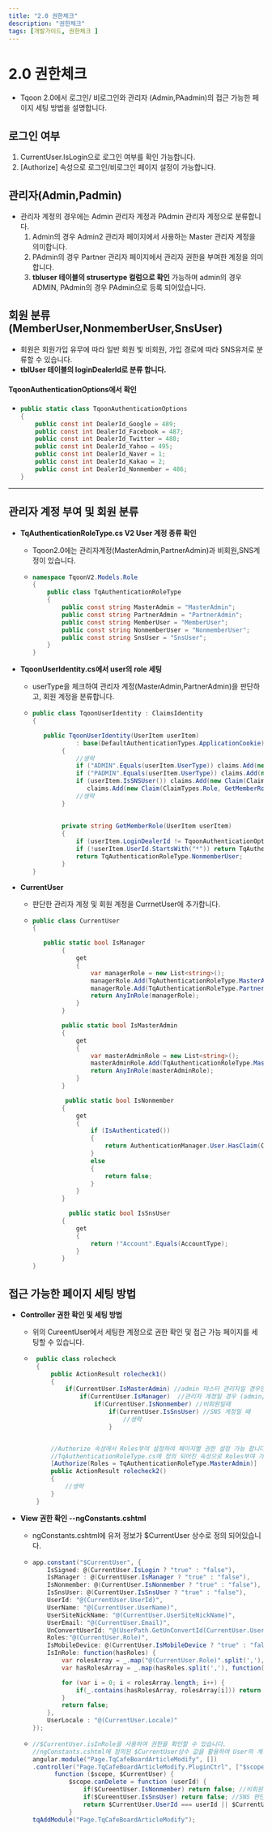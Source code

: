 ```yaml
---
title: "2.0 권한체크"
description: "권한체크"
tags: [개발가이드, 권한체크 ]
---
```


# 2.0 권한체크
* Tqoon 2.0에서 로그인/ 비로그인와 관리자 (Admin,PAadmin)의 접근 가능한 페이지 세팅 방법을 설명합니다.


## 로그인 여부
1. CurrentUser.IsLogin으로 로그인 여부를 확인 가능합니다.
2. [Authorize] 속성으로 로그인/비로그인 페이지 설정이 가능합니다.


## 관리자(Admin,Padmin)
* 관리자 계정의 경우에는 Admin 관리자 계정과 PAdmin 관리자 계정으로 분류합니다. 
  1. Admin의 경우 Admin2 관리자 페이지에서 사용하는 Master 관리자 계정을 의미합니다.
  2. PAdmin의 경우 Partner 관리자 페이지에서 관리자 권한을 부여한 계정을 의미합니다.
  3. **tbluser 테이블의 strusertype 컬럼으로 확인** 가능하며 admin의 경우 ADMIN, PAdmin의 경우 PAdmin으로 등록 되어있습니다.


## 회원 분류(MemberUser,NonmemberUser,SnsUser)
*  회원은 회원가입 유무에 따라 일반 회원 빛 비회원, 가입 경로에 따라 SNS유저로 분류할 수 있습니다.
* **tblUser 테이블의 loginDealerId로 분류 합니다.**

#### TqoonAuthenticationOptions에서 확인

* ~~~ c#
  public static class TqoonAuthenticationOptions
  {
      public const int DealerId_Google = 489;
      public const int DealerId_Facebook = 487;
      public const int DealerId_Twitter = 488;
      public const int DealerId_Yahoo = 495;
      public const int DealerId_Naver = 1;
      public const int DealerId_Kakao = 2;
      public const int DealerId_Nonmember = 486;
  }
  ~~~

---

## 관리자 계정 부여 및 회원 분류

* **TqAuthenticationRoleType.cs V2 User 계정 종류 확인**

  * Tqoon2.0에는 관리자계정(MasterAdmin,PartnerAdmin)과 비회원,SNS계정이 있습니다.

  * ~~~ c#
    namespace TqoonV2.Models.Role
    {
        public class TqAuthenticationRoleType
        {
            public const string MasterAdmin = "MasterAdmin";
            public const string PartnerAdmin = "PartnerAdmin";
            public const string MemberUser = "MemberUser";
            public const string NonmemberUser = "NonmemberUser";
            public const string SnsUser = "SnsUser";
        }
    }
    ~~~



* **TqoonUserIdentity.cs에서 user의 role 세팅**

  * userType을 체크하여 관리자 계정(MasterAdmin,PartnerAdmin)을 판단하고, 회원 계정을 분류합니다.

  * ~~~ c#
    public class TqoonUserIdentity : ClaimsIdentity 
    {
    
       public TqoonUserIdentity(UserItem userItem)
                : base(DefaultAuthenticationTypes.ApplicationCookie)
            {
                //생략
                if ("ADMIN".Equals(userItem.UserType)) claims.Add(new Claim(ClaimTypes.Role, TqAuthenticationRoleType.MasterAdmin)); //admin 관리자 계정
                if ("PADMIN".Equals(userItem.UserType)) claims.Add(new Claim(ClaimTypes.Role, TqAuthenticationRoleType.PartnerAdmin)); //partner 관리자계정
                if (userItem.IsSNSUser()) claims.Add(new Claim(ClaimTypes.Role, TqAuthenticationRoleType.SnsUser));  //sns 계정
                   claims.Add(new Claim(ClaimTypes.Role, GetMemberRole(userItem))); //비회원 계정 
                //생략
            }
            
            
            private string GetMemberRole(UserItem userItem)
            {
                if (userItem.LoginDealerId != TqoonAuthenticationOptions.DealerId_Nonmember) return TqAuthenticationRoleType.MemberUser;
                if (!userItem.UserId.StartsWith("*")) return TqAuthenticationRoleType.MemberUser;
                return TqAuthenticationRoleType.NonmemberUser;
            }
    }
    ~~~

* **CurrentUser**

  * 판단한 관리자 계정 및 회원 계정을 CurrnetUser에 추가합니다.

  * ~~~ c#
    public class CurrentUser
    {
    
       public static bool IsManager 
            {
                get
                {
                    var managerRole = new List<string>();
                    managerRole.Add(TqAuthenticationRoleType.MasterAdmin); 
                    managerRole.Add(TqAuthenticationRoleType.PartnerAdmin); 
                    return AnyInRole(managerRole);
                }
            }
    
            public static bool IsMasterAdmin 
            {
                get
                {
                    var masterAdminRole = new List<string>();
                    masterAdminRole.Add(TqAuthenticationRoleType.MasterAdmin);
                    return AnyInRole(masterAdminRole);
                }
            }
    
             public static bool IsNonmember 
            {
                get
                {
                    if (IsAuthenticated())
                    {
                        return AuthenticationManager.User.HasClaim(ClaimTypes.Role, TqAuthenticationRoleType.NonmemberUser);
                    }
                    else
                    {
                        return false;
                    }
                }
            }
    
              public static bool IsSnsUser 
            {
                get
                {
                    return !"Account".Equals(AccountType);
                }
            }
    }
    ~~~


##  접근 가능한 페이지 세팅 방법

* **Controller 권한 확인 및 세팅 방법**

  * 위의 CureentUser에서 세팅한 계정으로 권한 확인 및 접근 가능 페이지를 세팅할 수 있습니다. 

  * ~~~ c#
     public class rolecheck 
     {
         public ActionResult rolecheck1()
         {
             if(CurrentUser.IsMasterAdmin) //admin 마스터 관리자일 경우만
                 if(CurrentUser.IsManager)  //관리자 계정일 경우 (admin, Partner 관리자)
                     if(CurrentUser.IsNonmember) //비회원일때
                         if(CurrentUser.IsSnsUser) //SNS 계정일 때
                             //생략
                         }
    
    
         //Authorize 속성에서 Roles부여 설정하여 페이지별 권한 설정 가능 합니다.
         //TqAuthenticationRoleType.cs에 정의 되어진 속성으로 Roles부여 가능합니다
         [Authorize(Roles = TqAuthenticationRoleType.MasterAdmin)] 
         public ActionResult rolecheck2()
         {
             //생략
         }
     }
    ~~~

* **View 권한 확인 --ngConstants.cshtml**

  * ngConstants.cshtml에 유저 정보가  $CurrentUser 상수로 정의 되어있습니다.

  * ~~~ c#
    app.constant("$CurrentUser", {
        IsSigned: @(CurrentUser.IsLogin ? "true" : "false"),
        IsManager : @(CurrentUser.IsManager ? "true" : "false"),
        IsNonmember: @(CurrentUser.IsNonmember ? "true" : "false"),
        IsSnsUser: @(CurrentUser.IsSnsUser ? "true" : "false"),
        UserId: "@(CurrentUser.UserId)",
        UserName: "@(CurrentUser.UserName)",
        UserSiteNickName: "@(CurrentUser.UserSiteNickName)",
        UserEmail: "@(CurrentUser.Email)",
        UnConvertUserId: "@(UserPath.GetUnConvertId(CurrentUser.UserId))",
        Roles:"@(CurrentUser.Role)",
        IsMobileDevice: @(CurrentUser.IsMobileDevice ? "true" : "false"),
        IsInRole: function(hasRoles) {
            var rolesArray = _.map("@(CurrentUser.Role)".split(','), function(d){return d.trim();});
            var hasRolesArray = _.map(hasRoles.split(','), function(d){return d.trim();});
    
            for (var i = 0; i < rolesArray.length; i++) {
                if(_.contains(hasRolesArray, rolesArray[i])) return true;
            }
            return false;
        },
        UserLocale : "@(CurrentUser.Locale)"
    });
    ~~~

  * ~~~ c#
    //$CurrentUser.isInRole을 사용하여 권한을 확인할 수 있습니다.
    //ngConstants.cshtml에 정의된 $CurrentUser상수 값을 활용하여 User의 계정을 분류할 수 있습니다.
    angular.module("Page.TqCafeBoardArticleModify", [])
    .controller("Page.TqCafeBoardArticleModify.PluginCtrl", ["$scope","$CurrentUser",
          function ($scope, $CurrentUser) {
              $scope.canDelete = function (userId) {
                  if($CureentUser.IsNonmember) return false; //비회원 판단
                  if($CureentUser.IsSnsUser) return false; //SNS 판단
                  return $CurrentUser.UserId === userId || $CurrentUser.IsInRole("MasterAdmin, PartnerAdmin"); 
              }
    tqAddModule("Page.TqCafeBoardArticleModify");
    
    ~~~





